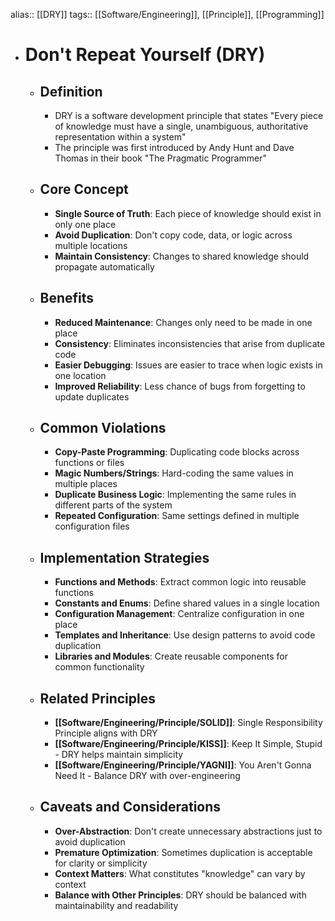 alias:: [[DRY]]
tags:: [[Software/Engineering]], [[Principle]], [[Programming]]

- # Don't Repeat Yourself (DRY)
	- ## Definition
		- DRY is a software development principle that states "Every piece of knowledge must have a single, unambiguous, authoritative representation within a system"
		- The principle was first introduced by Andy Hunt and Dave Thomas in their book "The Pragmatic Programmer"
	- ## Core Concept
		- **Single Source of Truth**: Each piece of knowledge should exist in only one place
		- **Avoid Duplication**: Don't copy code, data, or logic across multiple locations
		- **Maintain Consistency**: Changes to shared knowledge should propagate automatically
	- ## Benefits
		- **Reduced Maintenance**: Changes only need to be made in one place
		- **Consistency**: Eliminates inconsistencies that arise from duplicate code
		- **Easier Debugging**: Issues are easier to trace when logic exists in one location
		- **Improved Reliability**: Less chance of bugs from forgetting to update duplicates
	- ## Common Violations
		- **Copy-Paste Programming**: Duplicating code blocks across functions or files
		- **Magic Numbers/Strings**: Hard-coding the same values in multiple places
		- **Duplicate Business Logic**: Implementing the same rules in different parts of the system
		- **Repeated Configuration**: Same settings defined in multiple configuration files
	- ## Implementation Strategies
		- **Functions and Methods**: Extract common logic into reusable functions
		- **Constants and Enums**: Define shared values in a single location
		- **Configuration Management**: Centralize configuration in one place
		- **Templates and Inheritance**: Use design patterns to avoid code duplication
		- **Libraries and Modules**: Create reusable components for common functionality
	- ## Related Principles
		- **[[Software/Engineering/Principle/SOLID]]**: Single Responsibility Principle aligns with DRY
		- **[[Software/Engineering/Principle/KISS]]**: Keep It Simple, Stupid - DRY helps maintain simplicity
		- **[[Software/Engineering/Principle/YAGNI]]**: You Aren't Gonna Need It - Balance DRY with over-engineering
	- ## Caveats and Considerations
		- **Over-Abstraction**: Don't create unnecessary abstractions just to avoid duplication
		- **Premature Optimization**: Sometimes duplication is acceptable for clarity or simplicity
		- **Context Matters**: What constitutes "knowledge" can vary by context
		- **Balance with Other Principles**: DRY should be balanced with maintainability and readability
